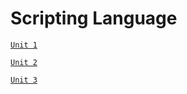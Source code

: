 # Scripting Language

[``Unit 1``](Unit/Unit-1.md)

[``Unit 2``](Unit/Unit-2.md)

[``Unit 3``](Unit/Unit-3.md)
